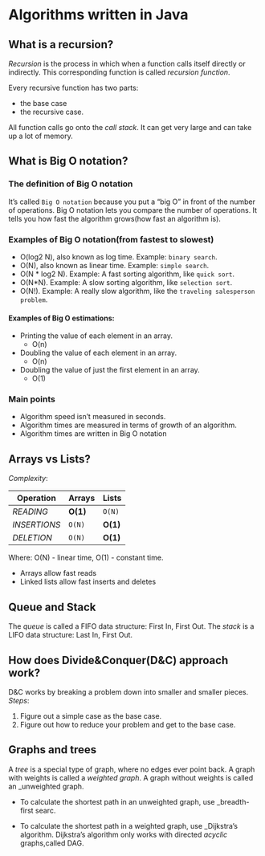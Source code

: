 # Algorithms written in Java

## What is a recursion?
_Recursion_ is the process in which when a function calls itself directly or indirectly. This corresponding function is called _recursion function_.

Every recursive function has two parts: 
* the base case
* the recursive case.

All function calls go onto the _call stack_. It can get very large and can take up a lot of memory.

## What is Big O notation?

### The definition of Big O notation
It’s called `Big O notation` because you put a “big O” in front of the number of operations.
Big O notation lets you compare the number of operations. 
It tells you how fast the algorithm grows(how fast an algorithm is).

### Examples of Big O notation(from fastest to slowest)
* O(log2 N), also known as log time. Example: `binary search`.
* O(N), also known as linear time. Example: `simple search`.
* O(N * log2 N). Example: A fast sorting algorithm, like `quick sort`.
* O(N*N). Example: A slow sorting algorithm, like `selection sort`.
* O(N!). Example: A really slow algorithm, like the `traveling salesperson problem`.

#### Examples of Big O estimations:
* Printing the value of each element in an array.
  * O(n)
* Doubling the value of each element in an array.
  * O(n)
* Doubling the value of just the first element in an array.
  * O(1)

### Main points
* Algorithm speed isn’t measured in seconds.
* Algorithm times are measured in terms of growth of an algorithm.
* Algorithm times are written in Big O notation

## Arrays vs Lists?
_Complexity_:

Operation | Arrays | Lists
--- | --- | ---
*READING* | **O(1)** | `O(N)`
*INSERTIONS* | `O(N)`| **O(1)**
*DELETION* | `O(N)` | **O(1)**

Where: O(N) - linear time, O(1) - constant time.
 
* Arrays allow fast reads
* Linked lists allow fast inserts and deletes

## Queue and Stack
The _queue_ is called a FIFO data structure: First In, First Out.
The _stack_ is a LIFO data structure: Last In, First Out.

## How does Divide&Conquer(D&C) approach work?
D&C works by breaking a problem down into smaller and smaller
pieces. 
_Steps_:
1. Figure out a simple case as the base case.
2. Figure out how to reduce your problem and get to the base case.
 
## Graphs and trees
A _tree_ is a special type of graph, where no edges ever point back. 
A graph with weights is called a _weighted graph_. 
A graph without weights is called an _unweighted graph.

* To calculate the shortest path in an unweighted graph, use _breadth-first searc.
 
* To calculate the shortest path in a weighted graph, use _Dijkstra’s algorithm. 
  Dijkstra’s algorithm only works with directed _acyclic_ graphs,called DAG.